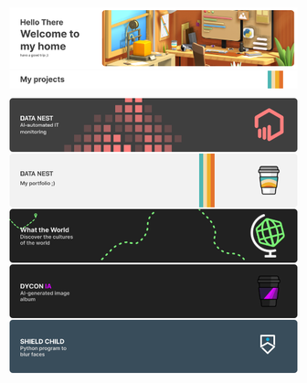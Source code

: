 ![welcome](./welcome.png)
<br>
![projet](./projet.png)


![dy](./dt.png)
<br>
![ia](./dy.png)
<br>
![ia](./wt.png)
<br>
![ia](./ia.png)
<br>
![ia](./sc.png)

